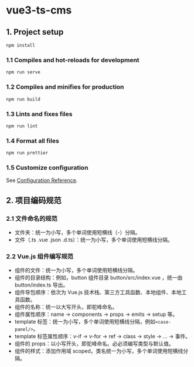 # vue3-ts-cms

## 1. Project setup

```
npm install
```

### 1.1 Compiles and hot-reloads for development

```
npm run serve
```

### 1.2 Compiles and minifies for production

```
npm run build
```

### 1.3 Lints and fixes files

```
npm run lint
```

### 1.4 Format all files

```
npm run prettier
```

### 1.5 Customize configuration

See [Configuration Reference](https://cli.vuejs.org/config/).

## 2. 项目编码规范

### 2.1 文件命名的规范

- 文件夹：统一为小写，多个单词使用短横线（-）分隔。
- 文件（.ts .vue .json .d.ts）：统一为小写，多个单词使用短横线分隔。

### 2.2 Vue.js 组件编写规范

- 组件的文件：统一为小写，多个单词使用短横线分隔。
- 组件的目录结构：例如，button 组件目录 button/src/index.vue ，统一由 button/index.ts 导出。
- 组件导包顺序：依次为 Vue.js 技术栈、第三方工具函数、本地组件、本地工具函数。
- 组件的名称：统一以大写开头，即驼峰命名。
- 组件属性顺序：name -> components -> props -> emits -> setup 等。
- template 标签：统一为小写，多个单词使用短横线分隔，例如`<case-panel/>`。
- template 标签属性顺序：v-if -> v-for -> ref -> class -> style -> ... -> 事件。
- 组件的 props：以小写开头，即驼峰命名。必必须编写类型与默认值。
- 组件的样式：添加作用域 scoped，类名统一为小写，多个单词使用短横线分隔。
